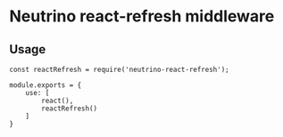 # Neutrino react-refresh middleware

## Usage

```
const reactRefresh = require('neutrino-react-refresh');

module.exports = {
    use: [
        react(),
        reactRefresh()
    ]
}
```
